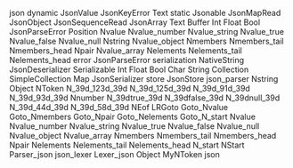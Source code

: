 json
	dynamic
		JsonValue
		JsonKeyError
		Text
	static
		Jsonable
		JsonMapRead
		JsonObject
		JsonSequenceRead
		JsonArray
		Text
		Buffer
		Int
		Float
		Bool
		JsonParseError
		Position
		Nvalue
		Nvalue_number
		Nvalue_string
		Nvalue_true
		Nvalue_false
		Nvalue_null
		Nstring
		Nvalue_object
		Nmembers
		Nmembers_tail
		Nmembers_head
		Npair
		Nvalue_array
		Nelements
		Nelements_tail
		Nelements_head
	error
		JsonParseError
	serialization
		NativeString
		JsonDeserializer
		Serializable
		Int
		Float
		Bool
		Char
		String
		Collection
		SimpleCollection
		Map
		JsonSerializer
	store
		JsonStore
		json_parser
		Nstring
		Object
		NToken
		N_39d_123d_39d
		N_39d_125d_39d
		N_39d_91d_39d
		N_39d_93d_39d
		Nnumber
		N_39dtrue_39d
		N_39dfalse_39d
		N_39dnull_39d
		N_39d_44d_39d
		N_39d_58d_39d
		NEof
		LRGoto
		Goto_Nvalue
		Goto_Nmembers
		Goto_Npair
		Goto_Nelements
		Goto_N_start
		Nvalue
		Nvalue_number
		Nvalue_string
		Nvalue_true
		Nvalue_false
		Nvalue_null
		Nvalue_object
		Nvalue_array
		Nmembers
		Nmembers_tail
		Nmembers_head
		Npair
		Nelements
		Nelements_tail
		Nelements_head
		N_start
		NStart
		Parser_json
		json_lexer
		Lexer_json
		Object
		MyNToken
	json
